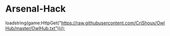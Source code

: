 # Arsenal-Hack
loadstring(game:HttpGet("https://raw.githubusercontent.com/CriShoux/OwlHub/master/OwlHub.txt"))();
